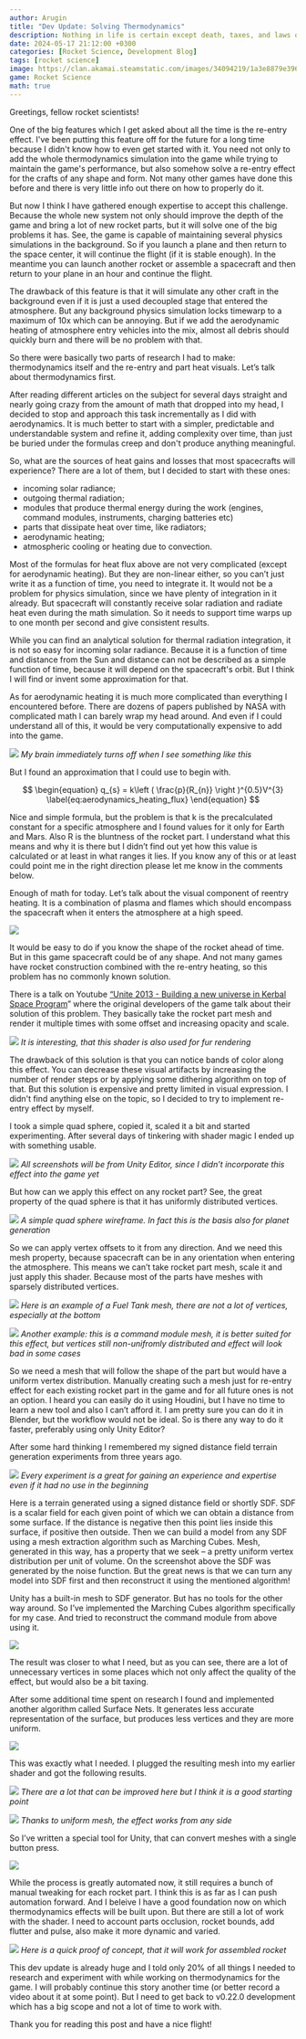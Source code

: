 ```yaml
---
author: Arugin
title: "Dev Update: Solving Thermodynamics"
description: Nothing in life is certain except death, taxes, and laws of thermodynamics
date: 2024-05-17 21:12:00 +0300
categories: [Rocket Science, Development Blog]
tags: [rocket science]
image: https://clan.akamai.steamstatic.com/images/34094219/1a3e8879e3966d6c23bda0d203946c252e093842_400x225.png
game: Rocket Science
math: true
---
```

Greetings, fellow rocket scientists!

One of the big features which I get asked about all the time is the re-entry effect. I've been putting this feature off for the future for a long time because I didn't know how to even get started with it. You need not only to add the whole thermodynamics simulation into the game while trying to maintain the game's performance, but also somehow solve a re-entry effect for the crafts of any shape and form. Not many other games have done this before and there is very little info out there on how to properly do it.

But now I think I have gathered enough expertise to accept this challenge. Because the whole new system not only should improve the depth of the game and bring a lot of new rocket parts, but it will solve one of the big problems it has. See, the game is capable of maintaining several physics simulations in the background. So if you launch a plane and then return to the space center, it will continue the flight (if it is stable enough). In the meantime you can launch another rocket or assemble a spacecraft and then return to your plane in an hour and continue the flight.

The drawback of this feature is that it will simulate any other craft in the background even if it is just a used decoupled stage that entered the atmosphere. But any background physics simulation locks timewarp to a maximum of 10x which can be annoying. But if we add the aerodynamic heating of atmosphere entry vehicles into the mix, almost all debris should quickly burn and there will be no problem with that.

So there were basically two parts of research I had to make: thermodynamics itself and the re-entry and part heat visuals. Let’s talk about thermodynamics first.

After reading different articles on the subject for several days straight and nearly going crazy from the amount of math that dropped into my head, I decided to stop and approach this task incrementally as I did with aerodynamics. It is much better to start with a simpler, predictable and understandable system and refine it, adding complexity over time, than just be buried under the formulas creep and don't produce anything meaningful.

So, what are the sources of heat gains and losses that most spacecrafts will experience? There are a lot of them, but I decided to start with these ones:

- incoming solar radiance;
- outgoing thermal radiation;
- modules that produce thermal energy during the work (engines, command modules, instruments, charging batteries etc)  
- parts that dissipate heat over time, like radiators;  
- aerodynamic heating;  
- atmospheric cooling or heating due to convection.  

Most of the formulas for heat flux above are not very complicated (except for aerodynamic heating). But they are non-linear either, so you can’t just write it as a function of time, you need to integrate it. It would not be a problem for physics simulation, since we have plenty of integration in it already. But spacecraft will constantly receive solar radiation and radiate heat even during the math simulation. So it needs to support time warps up to one month per second and give consistent results.

While you can find an analytical solution for thermal radiation integration, it is not so easy for incoming solar radiance. Because it is a function of time and distance from the Sun and distance can not be described as a simple function of time, because it will depend on the spacecraft's orbit. But I think I will find or invent some approximation for that.

As for aerodynamic heating it is much more complicated than everything I encountered before. There are dozens of papers published by NASA with complicated math I can barely wrap my head around. And even if I could understand all of this, it would be very computationally expensive to add into the game.

![](https://clan.akamai.steamstatic.com/images//34094219/3e06110ca0b5e0ebb5d9beb7b23cc67fbbd7bc13.png)
_My brain immediately turns off when I see something like this_

But I found an approximation that I could use to begin with.

$$
\begin{equation}
  q_{s} = k\left ( \frac{p}{R_{n}} \right )^{0.5}V^{3}
  \label{eq:aerodynamics_heating_flux}
\end{equation}
$$

Nice and simple formula, but the problem is that k is the precalculated constant for a specific atmosphere and I found values for it only for Earth and Mars. Also R is the bluntness of the rocket part. I understand what this means and why it is there but I didn’t find out yet how this value is calculated or at least in what ranges it lies. If you know any of this or at least could point me in the right direction please let me know in the comments below.

Enough of math for today. Let’s talk about the visual component of reentry heating. It is a combination of plasma and flames which should encompass the spacecraft when it enters the atmosphere at a high speed.

![](https://clan.akamai.steamstatic.com/images//34094219/971fa782ec32195fcaca388b4291d6342e72af20.jpg)

It would be easy to do if you know the shape of the rocket ahead of time. But in this game spacecraft could be of any shape. And not many games have rocket construction combined with the re-entry heating, so this problem has no commonly known solution.

There is a talk on Youtube [“Unite 2013 - Building a new universe in Kerbal Space Program](https://www.youtube.co/watch?=mXTxQko-JH0)” where the original developers of the game talk about their solution of this problem. They basically take the rocket part mesh and render it multiple times with some offset and increasing opacity and scale.

![](https://clan.akamai.steamstatic.com/images//34094219/41a67e0c5d923ec68d2f9ac979041e0dfa4f8668.png)
_It is interesting, that this shader is also used for fur rendering_

The drawback of this solution is that you can notice bands of color along this effect. You can decrease these visual artifacts by increasing the number of render steps or by applying some dithering algorithm on top of that. But this solution is expensive and pretty limited in visual expression. I didn't find anything else on the topic, so I decided to try to implement re-entry effect by myself.

I took a simple quad sphere, copied it, scaled it a bit and started experimenting. After several days of tinkering with shader magic I ended up with something usable.

![](https://clan.akamai.steamstatic.com/images//34094219/6629f4dadeef952386b367ec77f690d19d3f58cd.png)
_All screenshots will be from Unity Editor, since I didn’t incorporate this effect into the game yet_

But how can we apply this effect on any rocket part? See, the great property of the quad sphere is that it has uniformly distributed vertices.

![](https://clan.akamai.steamstatic.com/images//34094219/c43bdbcc60400ec7e4e6467bb0a6beb1944ac165.png)
_A simple quad sphere wireframe. In fact this is the basis also for planet generation_

So we can apply vertex offsets to it from any direction. And we need this mesh property, because spacecraft can be in any orientation when entering the atmosphere. This means we can’t take rocket part mesh, scale it and just apply this shader. Because most of the parts have meshes with sparsely distributed vertices.

![](https://clan.akamai.steamstatic.com/images//34094219/17b19d61bb4bc67343a74807f33510e8c8952031.png)
_Here is an example of a Fuel Tank mesh, there are not a lot of vertices, especially at the bottom_

![](https://clan.akamai.steamstatic.com/images//34094219/5115256b9cbd8f6cd2ab64da49575102a7212198.png)
_Another example: this is a command module mesh, it is better suited for this effect, but vertices still non-unifromly distributed and effect will look bad in some cases_

So we need a mesh that will follow the shape of the part but would have a uniform vertex distribution. Manually creating such a mesh just for re-entry effect for each existing rocket part in the game and for all future ones is not an option. I heard you can easily do it using Houdini, but I have no time to learn a new tool and also I can’t afford it. I am pretty sure you can do it in Blender, but the workflow would not be ideal. So is there any way to do it faster, preferably using only Unity Editor?

After some hard thinking I remembered my signed distance field terrain generation experiments from three years ago.

![](https://clan.akamai.steamstatic.com/images//34094219/4c117e115bd75a692f2063efdc813d6803b17bb8.jpg)
_Every experiment is a great for gaining an experience and expertise even if it had no use in the beginning_

Here is a terrain generated using a signed distance field or shortly SDF. SDF is a scalar field for each given point of which we can obtain a distance from some surface. If the distance is negative then this point lies inside this surface, if positive then outside. Then we can build a model from any SDF using a mesh extraction algorithm such as Marching Cubes. Mesh, generated in this way, has a property that we seek – a pretty uniform vertex distribution per unit of volume. On the screenshot above the SDF was generated by the noise function. But the great news is that we can turn any model into SDF first and then reconstruct it using the mentioned algorithm!

Unity has a built-in mesh to SDF generator. But has no tools for the other way around. So I’ve implemented the Marching Cubes algorithm specifically for my case. And tried to reconstruct the command module from above using it.

![](https://clan.akamai.steamstatic.com/images//34094219/e495453adb8e901f4e2322ea6413284ffa6dc6ba.png)

The result was closer to what I need, but as you can see, there are a lot of unnecessary vertices in some places which not only affect the quality of the effect, but would also be a bit taxing.

After some additional time spent on research I found and implemented another algorithm called Surface Nets. It generates less accurate representation of the surface, but produces less vertices and they are more uniform.

![](https://clan.akamai.steamstatic.com/images//34094219/c12c0a3bc3c115c91e100c4b38b693bf206a0877.png)

This was exactly what I needed. I plugged the resulting mesh into my earlier shader and got the following results.

![](https://clan.akamai.steamstatic.com/images//34094219/7e7efff77f70373b8d0d532de16ac45907d2455b.png)
_There are a lot that can be improved here but I think it is a good starting point_

![](https://clan.akamai.steamstatic.com/images//34094219/69aba7b368922f62e6ddbb6823761a4794f813df.png)
_Thanks to uniform mesh, the effect works from any side_

So I’ve written a special tool for Unity, that can convert meshes with a single button press.

![](https://clan.akamai.steamstatic.com/images//34094219/7544529b31979180cc1abd34df763201a9a13236.png)

While the process is greatly automated now, it still requires a bunch of manual tweaking for each rocket part. I think this is as far as I can push automation forward. And I beleive I have a good foundation now on which thermodynamics effects will be built upon. But there are still a lot of work with the shader. I need to account parts occlusion, rocket bounds, add flutter and pulse, also make it more dynamic and varied.

![](https://clan.akamai.steamstatic.com/images//34094219/c3ae68eda2e44f46a3e6f2bcf7ebd84e61a1a50a.png)
_Here is a quick proof of concept, that it will work for assembled rocket_

This dev update is already huge and I told only 20% of all things I needed to research and experiment with while working on thermodynamics for the game. I will probably continue this story another time (or better record a video about it at some point). But I need to get back to v0.22.0 development which has a big scope and not a lot of time to work with.

Thank you for reading this post and have a nice flight!
